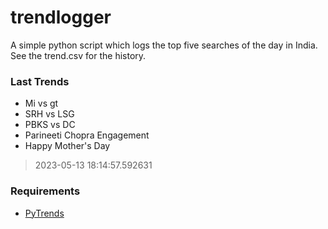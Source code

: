 # trendlogger
A simple python script which logs the top five searches of the day in India.<br>See the trend.csv for the history.<br>

<!-- Last Trends -->
### Last Trends
* Mi vs gt
* SRH vs LSG
* PBKS vs DC
* Parineeti Chopra Engagement
* Happy Mother's Day
> 2023-05-13 18:14:57.592631

<!-- Requirements -->
### Requirements
* [PyTrends](https://github.com/dreyco676/pytrends)
